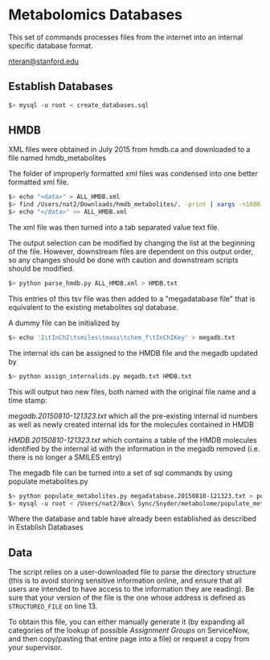 # Metabolomics Databases
This set of commands processes files from the internet into an internal specific database format.

nteran@stanford.edu

## Establish Databases
```bash
$> mysql -u root < create_databases.sql
```

## HMDB
XML files were obtained in July 2015 from hmdb.ca and downloaded to a file named hmdb_metabolites

The folder of improperly formatted xml files was condensed into one better formatted xml file.
```bash
$> echo "<data>" > ALL_HMDB.xml
$> find /Users/nat2/Downloads/hmdb_metabolites/. -print | xargs -n1000 grep -h -v "<?xml version=" >> ALLHMDB.xml
$> echo "</data>" >> ALL_HMDB.xml 
```
The xml file was then turned into a tab separated value text file. 

The output selection can be modified by changing the list at the beginning of the file. However, downstream files are dependent on this output order, so any changes should be done with caution and downstream scripts should be modified.
```bash
$> python parse_hmdb.py ALL_HMDB.xml > HMDB.txt
```
This entries of this tsv file was then added to a "megadatabase file" that is equivalent to the existing metabolites sql database.

A dummy file can be initialized by
```bash
$> echo '1\tInChI\tsmiles\tmass\tchem_f\tInChIKey' > megadb.txt
```

The internal ids can be assigned to the HMDB file and the megadb updated by
```bash
$> python assign_internalids.py megadb.txt HMDB.txt
```

This will output two new files, both named with the original file name and a time stamp:

*megadb.20150810-121323.txt*
which all the pre-existing internal id numbers as well as newly created internal ids for the molecules contained in HMDB

*HMDB.20150810-121323.txt*
which contains a table of the HMDB molecules identified by the internal id with the information in the megadb removed (i.e. there is no longer a SMILES entry)

The megadb file can be turned into a set of sql commands by using populate metabolites.py

```bash
$> python populate_metabolites.py megadatabase.20150810-121323.txt > populate_metabolites.txt
$> mysql -u root < /Users/nat2/Box\ Sync/Snyder/metabolome/populate_metabolites.txt
```

Where the database and table have already been established as described in Establish Databases

## Data
The script relies on a user-downloaded file to parse the directory structure (this is to avoid storing sensitive information online, and ensure that all users are intended to have access to the information they are reading).
Be sure that your version of the file is the one whose address is defined as `STRUCTURED_FILE` on line 13.

To obtain this file, you can either manually generate it (by expanding all categories of the lookup of possible *Assignment Groups* on ServiceNow, and then copy/pasting that entire page into a file) or request a copy from your supervisor.
